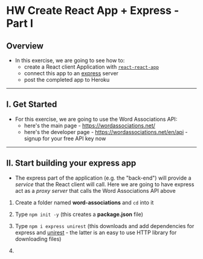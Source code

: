 # HW Create React App + Express - Part I


## Overview 

- In this exercise, we are going to see how to:
  - create a React client Application with [`react-react-app`](https://reactjs.org/docs/create-a-new-react-app.html)
  - connect this app to an [express](https://www.npmjs.com/package/express) server
  - post the completed app to Heroku

<hr>

## I. Get Started

- For this exercise, we are going to use the Word Associations API:
  - here's the main page - https://wordassociations.net/
  - here's the developer page - https://wordassociations.net/en/api - signup for your free API key now

<hr>

## II. Start building your express app

- The express part of the application (e.g. the "back-end") will provide a *service* that the React client will call. Here we are going to have express act as a *proxy server* that calls the Word Associations API above

1) Create a folder named **word-associations** and `cd` into it

2) Type `npm init -y` (this creates a **package.json** file)

3) Type `npm i express unirest` (this downloads and add dependencies for express and [unirest](https://www.npmjs.com/package/unirest) - the latter is an easy to use HTTP library for downloading files)

4) 
